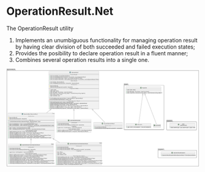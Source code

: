 # OperationResult.Net

The OperationResult utility
1. Implements an unumbiguous functionality for managing operation result by having clear division of both succeeded and failed execution states;
2. Provides the posibility to declare operation result in a fluent manner;
3. Combines several operation results into a single one.

![General picture](https://raw.githubusercontent.com/VladGanuscheak/OperationResult.Net/documentation/OperationResult.svg)